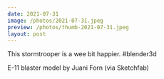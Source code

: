 ```yaml
---
date: 2021-07-31
image: /photos/2021-07-31.jpeg
preview: /photos/thumb-2021-07-31.jpeg
layout: post
---
```


This stormtrooper is a wee bit happier. #blender3d

E-11 blaster model by Juani Forn (via Sketchfab)
